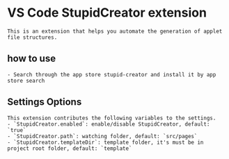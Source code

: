 # VS Code StupidCreator extension

    This is an extension that helps you automate the generation of applet file structures.

## how to use

    - Search through the app store stupid-creator and install it by app store search

## Settings Options

    This extension contributes the following variables to the settings.
    - `StupidCreator.enabled`: enable/disable StupidCreator, default: `true`
    - `StupidCreator.path`: watching folder, default: `src/pages`
    - `StupidCreator.templateDir`: template folder, it's must be in project root folder, default: `template`
